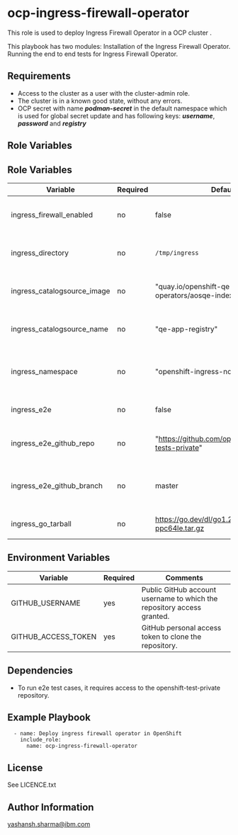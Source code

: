 ocp-ingress-firewall-operator
=========

This role is used to deploy Ingress Firewall Operator in a OCP cluster .

This playbook has two modules:
Installation of the Ingress Firewall Operator.
Running the end to end tests for Ingress Firewall Operator.

Requirements
------------

- Access to the cluster as a user with the cluster-admin role.
- The cluster is in a known good state, without any errors.
- OCP secret with name ***podman-secret*** in the default namespace which is used for global secret update and has following keys: ***username***, ***password*** and ***registry***

Role Variables
--------------

Role Variables
--------------
| Variable                       | Required | Default     | Comments                                       |
|--------------------------------|----------|-------------|------------------------------------------------|
| ingress_firewall_enabled             | no       |    false    | Set it to true to run this playbook            |
| ingress_directory           | no       | `/tmp/ingress` | Working directory for ingress operator         |
| ingress_catalogsource_image | no       |  "quay.io/openshift-qe-optional-operators/aosqe-index:v4.17"  | Catlog source index image.  |
| ingress_catalogsource_name | no       |  "qe-app-registry"   | Catlog source index name.  |
| ingress_namespace | no       |  "openshift-ingress-node-firewall"    | Namespace for deploying ingress operator |
| ingress_e2e                 | no       |    false    | Set it true for running e2e tests              |
| ingress_e2e_github_repo     | no       |     "https://github.com/openshift/openshift-tests-private"      | github repository for running e2e tests        |
| ingress_e2e_github_branch   | no       |    master   | github repository branch for running e2e tests |
| ingress_go_tarball          | no       | https://go.dev/dl/go1.22.4.linux-ppc64le.tar.gz | HTTPS URL for golang tarball |

Environment Variables
---------------------

| Variable             | Required       | Comments                                                                |
|----------------------|----------------|--------------------------------------------                             |
| GITHUB_USERNAME      | yes            | Public GitHub account username to which the repository access granted.  |
| GITHUB_ACCESS_TOKEN  | yes            | GitHub personal access token to clone the repository.                   |

Dependencies
------------

- To run e2e test cases, it requires access to the openshift-test-private repository.

Example Playbook
----------------

```
  - name: Deploy ingress firewall operator in OpenShift
    include_role:
      name: ocp-ingress-firewall-operator
```

License
-------

See LICENCE.txt

Author Information
------------------

yashansh.sharma@ibm.com